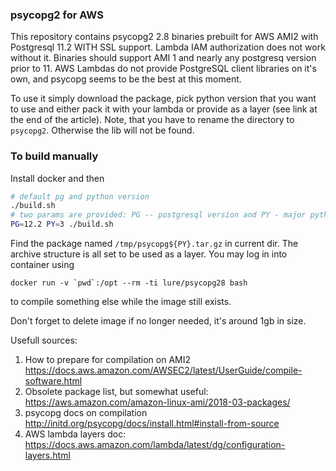 ### psycopg2 for AWS

This repository contains psycopg2 2.8 binaries prebuilt for AWS AMI2 with Postgresql 11.2 WITH SSL support. Lambda IAM authorization does not work without it.
Binaries should support AMI 1 and nearly any postgresq version prior to 11. AWS Lambdas do not provide PostgreSQL client libraries on it's own, and psycopg seems to be the best at this moment.

To use it simply download the package, pick python version that you want to use and either pack it with your lambda or provide as a layer (see link at the end of the article). Note, that you have to rename the directory to `psycopg2`. Otherwise the lib will not be found.


### To build manually
Install docker and then

```bash
# default pg and python version
./build.sh 
# two params are provided: PG -- postgresql version and PY - major python version. Example: 
PG=12.2 PY=3 ./build.sh 
```

Find the package named `/tmp/psycopg${PY}.tar.gz` in current dir. The archive structure is all set to be used as a layer.
You may log in into container using 

```
docker run -v `pwd`:/opt --rm -ti lure/psycopg28 bash
```  

to compile something else while the image still exists. 

Don't forget to delete image if no longer needed, it's around 1gb in size.

Usefull sources: 
1. How to prepare for compilation on AMI2 https://docs.aws.amazon.com/AWSEC2/latest/UserGuide/compile-software.html
2. Obsolete package list, but somewhat useful: https://aws.amazon.com/amazon-linux-ami/2018-03-packages/
3. psycopg docs on compilation http://initd.org/psycopg/docs/install.html#install-from-source
4. AWS lambda layers doc: https://docs.aws.amazon.com/lambda/latest/dg/configuration-layers.html


